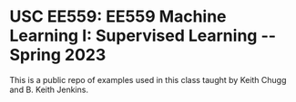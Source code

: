 # USC EE559: EE559 Machine Learning I: Supervised Learning -- Spring 2023

This is a public repo of examples used in this class taught by Keith Chugg and B. Keith Jenkins.